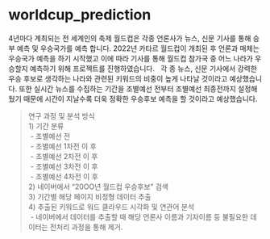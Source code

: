 # worldcup_prediction

4년마다 계최되는 전 세계인의 축제 월드컵은 각종 언론사가 뉴스, 신문 기사를 통해 승부 예측 및 우승국가를 예측 합니다. 
2022년 카타르 월드컵이 개최된 후 언론과 매체는 우승국가 예측을 하기 시작했고 이에 따라 기사를 통해 월드컵 참가국 중 어느 나라가 우승할지 예측하기 위해 프로젝트를 진행하였습니다.
 
각 종 뉴스, 신문 기사에서 강력한 우승 후보로 생각하는 나라와 관련된 키워드의 비중이 높게 나타날 것이라고 예상했습니다. 
또한 실시간 뉴스를 수집하는 기간을 조별예선 전부터 조별예선 최종전까지 설정해뒀기 때문에 시간이 지날수록 더욱 정확한 우승후보 예측을 할 것이라고 예상했습니다.
 
> 연구 과정 및 분석 방식
 
><br>1) 기간 분류
  <br> - 조별예선 전
  <br> - 조별예선 1차전 이 후
  <br> - 조별예선 2차전 이 후
  <br> - 조별예선 3차전 이 후
  <br> - 조별예선 4차전 이 후
  
><br>2) 네이버에서 “20OO년 월드컵 우승후보” 검색
 
><br>3) 기간별 해당 페이지 비정형 데이터 추출
 
><br>4) 추출된 키워드로 워드 클라우드 시각화 및 연관어 분석
 <br> - 네이버에서 데이터를 추출할 때 해당 언론사 이름과 기자이름 등 불필요한 데이터는 전처리 과정을 통해 제거.
